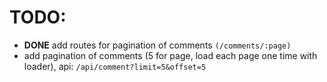 # TODO:

- **DONE** add routes for pagination of comments `(/comments/:page)`
- add pagination of comments (5 for page, load each page one time with loader), api: `/api/comment?limit=5&offset=5`
